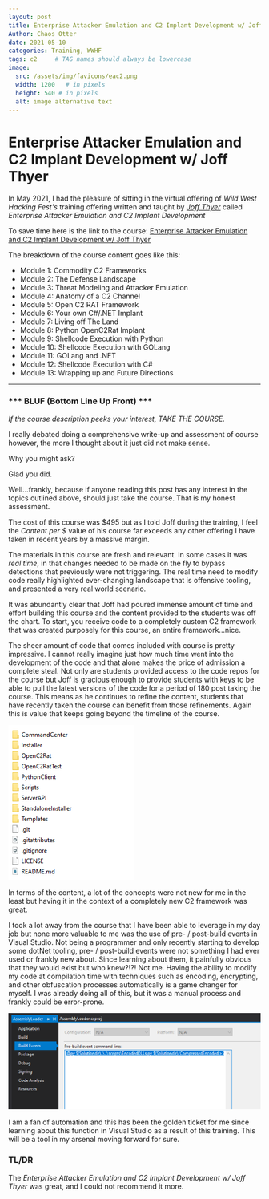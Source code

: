 ```yaml
---
layout: post
title: Enterprise Attacker Emulation and C2 Implant Development w/ Joff Thyer
Author: Chaos Otter
date: 2021-05-10 
categories: Training, WWHF
tags: c2     # TAG names should always be lowercase
image:
  src: /assets/img/favicons/eac2.png
  width: 1200   # in pixels
  height: 540 # in pixels
  alt: image alternative text
---
```


# Enterprise Attacker Emulation and C2 Implant Development w/ Joff Thyer

In May 2021, I had the pleasure of sitting in the virtual offering of *Wild West Hacking Fest's* training offering written and taught by *[Joff Thyer](https://twitter.com/joff_thyer)* called *Enterprise Attacker Emulation and C2 Implant Development*

To save time here is the link to the course: 
[Enterprise Attacker Emulation and C2 Implant Development w/ Joff Thyer](https://wildwesthackinfest.com/antisyphon//enterprise-attacker-emulation-and-c2-implant-development-w-joff-thyer/)

The breakdown of the course content goes like this:

- Module 1: Commodity C2 Frameworks
- Module 2: The Defense Landscape
- Module 3: Threat Modeling and Attacker Emulation
- Module 4: Anatomy of a C2 Channel
- Module 5: Open C2 RAT Framework
- Module 6: Your own C#/.NET Implant
- Module 7: Living off The Land
- Module 8: Python OpenC2Rat Implant
- Module 9: Shellcode Execution with Python
- Module 10: Shellcode Execution with GOLang
- Module 11: GOLang and .NET
- Module 12: Shellcode Execution with C#
- Module 13: Wrapping up and Future Directions


---


###  *** BLUF (Bottom Line Up Front) ***

*If the course description peeks your interest, TAKE THE COURSE.*

I really debated doing a comprehensive write-up and assessment of course however, the more I thought about it just did not make sense. 

Why you might ask? 

Glad you did.

Well...frankly, because if anyone reading this post has any interest in the topics outlined above, should just take the course. That is my honest assessment. 

The cost of this course was $495 but as I told Joff during the training, I feel the *Content per $* value of his course far exceeds any other offering I have taken in recent years by a massive margin. 

The materials in this course are fresh and relevant. In some cases it was *real time*, in that changes needed to be made on the fly to bypass detections that previously were not triggering. The real time need to modify code really highlighted ever-changing landscape that is offensive tooling, and presented a very real world scenario.  

It was abundantly clear that Joff had poured immense amount of time and effort building this course and the content provided to the students was off the chart. To start, you receive code to a completely custom C2 framework that was created purposely for this course, an entire framework...nice. 

The sheer amount of code that comes included with course is pretty impressive. I cannot really imagine just how much time went into the development of the code and that alone makes the price of admission a complete steal. Not only are students provided access to the code repos for the course but Joff is gracious enough to provide students with keys to be able to pull the latest versions of the code for a period of 180 post taking the course. This means as he continues to refine the content, students that have recently taken the course can benefit from those refinements. Again this is value that keeps going beyond the timeline of the course.

![OpenC2Rat](/assets/img/eac2_openc2.png)

In terms of the content, a lot of the concepts were not new for me in the least but having it in the context of a completely new C2 framework was great. 

I took a lot away from the course that I have been able to leverage in my day job but none more valuable to me was the use of pre- / post-build events in Visual Studio. Not being a programmer and only recently starting to develop some dotNet tooling, pre- / post-build events were not something I had ever used or frankly new about. Since learning about them, it painfully obvious that they would exist but who knew?!?! Not me. Having the ability to modify my code at compilation time with techniques such as encoding, encrypting, and other obfuscation processes automatically is a game changer for myself. I was already doing all of this, but it was a manual process and frankly could be error-prone.

![Visual Studio Build Events](/assets/img/eac2_build_events.png)

I am a fan of automation and this has been the golden ticket for me since learning about this function in Visual Studio as a result of this training. This will be a tool in my arsenal moving forward for sure.

### TL/DR

The *Enterprise Attacker Emulation and C2 Implant Development w/ Joff Thyer* was great, and I could not recommend it more. 



